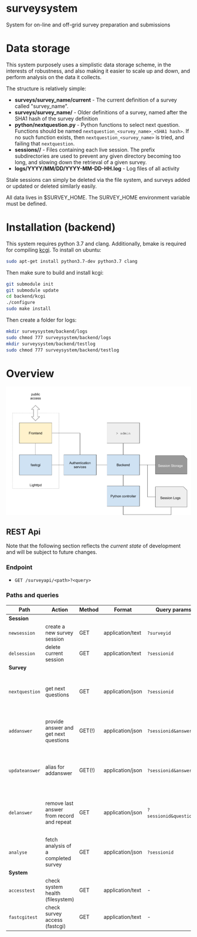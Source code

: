 # surveysystem
System for on-line and off-grid survey preparation and submissions


# Data storage

This system purposely uses a simplistic data storage scheme, in the
interests of robustness, and also making it easier to scale up and down,
and perform analysis on the data it collects.

The structure is relatively simple:

* **surveys/survey_name/current** - The current definition of a survey called "survey_name".
* **surveys/survey_name/<SHA1 hash>** - Older definitions of a survey, named after the SHA1 hash of the survey definition
* **python/nextquestion.py** - Python functions to select next question.  Functions should be named `nextquestion_<survey_name>_<SHA1 hash>`.  If no such function exists, then `nextquestion_<survey_name>` is tried, and failing that `nextquestion`.
* **sessions/<session uuid prefix>/<session uuid>** - Files containing each live session.  The prefix subdirectories are used to
prevent any given directory becoming too long, and slowing down the retrieval of a given survey.
* **logs/YYYY/MM/DD/YYYY-MM-DD-HH.log** - Log files of all activity

Stale sessions can simply be deleted via the file system, and surveys added or updated or deleted similarly easily.

All data lives in $SURVEY_HOME. The SURVEY_HOME environment variable must be defined.

# Installation (backend)

This system requires python 3.7 and clang. Additionally, bmake is required for compiling [kcgi](https://kristaps.bsd.lv/kcgi/index.html). To install on ubuntu:

```bash
sudo apt-get install python3.7-dev python3.7 clang
```

Then make sure to build and install kcgi:

```bash
git submodule init
git submodule update
cd backend/kcgi
./configure
sudo make install
```

Then create a folder for logs:

```bash
mkdir surveysystem/backend/logs
sudo chmod 777 surveysystem/backend/logs
mkdir surveysystem/backend/testlog
sudo chmod 777 surveysystem/backend/testlog
```

# Overview

![](docs/architecture.png)

## REST Api

Note that the following section reflects the *current state* of development and will be subject to future changes.

### Endpoint

 * `GET /surveyapi/<path>?<query>`

### Paths and queries

| Path           | Action                                        | Method | Format           | Query params            | Returns |
| ---            | ---                                           | ---    | ---              | ---                     |  ---       |
| **Session**    |                                               |        |                  |                         |         |
| `newsession`   | create a new survey session                   | GET    | application/text | `?surveyid`             | session id |
| `delsession`   | delete current session                        | GET    | application/text | `?sessionid`            | -       |
| **Survey**     |                                               |        |                  |                         |         |
| `nextquestion` | get next questions                            | GET    | application/json | `?sessionid`            | `{ next_questions }`<br> array of question objects |
| `addanswer`    | provide answer and get next questions         | GET(!) | application/json | `?sessionid&answer`     | `{ next_questions }`<br> array of question objects |
| `updateanswer` | alias for addanswer                           | GET(!) | application/json | `?sessionid&answer`     | `{ next_questions }`<br> array of question objects |
| `delanswer`    | remove last answer from record and repeat     | GET    | application/json | `?sessionid&questionid` | `{ next_questions }`<br> array of *updated* question objects |
| `analyse`      | fetch analysis of a completed survey          | GET    | application/json | `?sessionid`            | `{ feedback, report}`<br> survey analysis |
| **System**     |                                               |        |                  |                         |         |
| `accesstest`   | check system health (filesystem)              | GET    | application/text | -                       | - |
| `fastcgitest`  | check survey access (fastcgi)                 | GET    | application/text | -                       | - |
